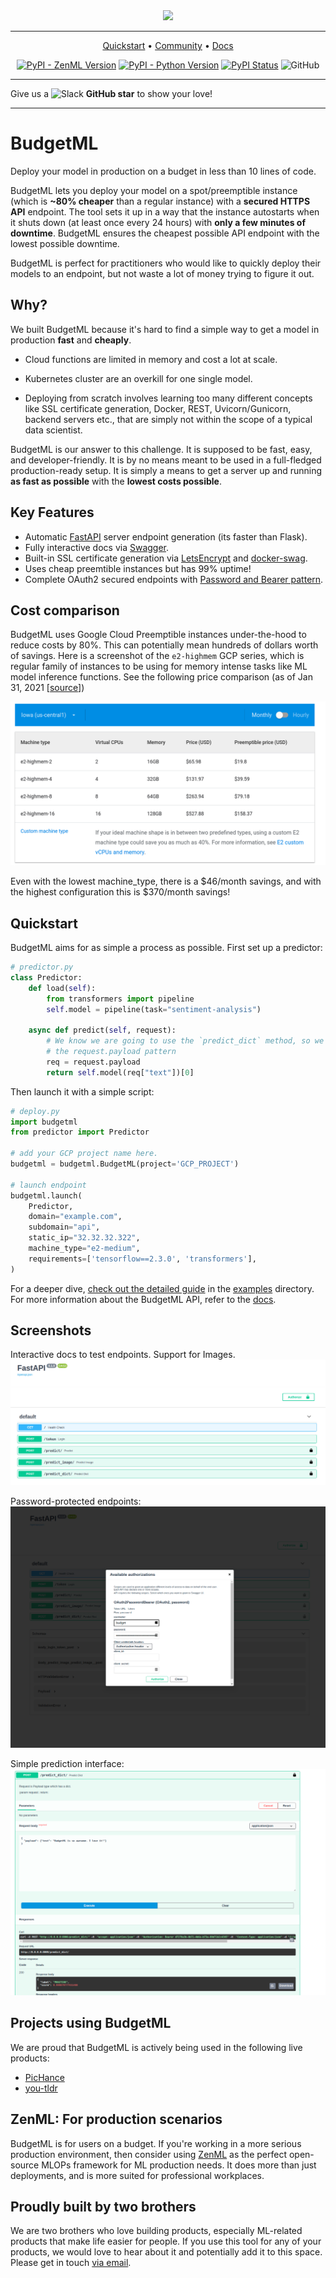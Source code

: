 <div align="center">

<img src="https://images.unsplash.com/photo-1553729459-efe14ef6055d?ixid=MXwxMjA3fDB8MHxwaG90by1wYWdlfHx8fGVufDB8fHw%3D&ixlib=rb-1.2.1&auto=format&fit=crop&w=1500&q=80">

---

<p align="center">
  <a href="#quickstart">Quickstart</a> •
  <a href="https://github.com/ebhy/budgetml/discussions">Community</a>  •
  <a href="https://github.com/ebhy/budgetml/docs">Docs</a> 
</p>

[![PyPI - ZenML Version](https://img.shields.io/pypi/v/budgetml.svg?label=pip&logo=PyPI&logoColor=white)](https://pypi.org/project/budgetml/)
[![PyPI - Python Version](https://img.shields.io/pypi/pyversions/budgetml)](https://pypi.org/project/budgetml/)
[![PyPI Status](https://pepy.tech/badge/budgetml)](https://pepy.tech/project/budgetml)
![GitHub](https://img.shields.io/github/license/ebhy/budgetml)
</div>

---

<div> Give us a 
    <img width="25" src="https://cdn.iconscout.com/icon/free/png-256/github-153-675523.png" alt="Slack"/>
<b>GitHub star</b> to show your love!
</div>

---
# BudgetML
Deploy your model in production on a budget in less than 10 lines of code.

BudgetML lets you deploy your model on a spot/preemptible instance (which is **~80% cheaper** than a regular instance) with a **secured HTTPS API** endpoint.
The tool sets it up in a way that the instance autostarts when it shuts down (at least once every 24 hours) with **only a few minutes of downtime**.
BudgetML ensures the cheapest possible API endpoint with the lowest possible downtime. 

BudgetML is perfect for practitioners who would like to quickly deploy their models to an endpoint, but not waste a lot of money trying to figure it out.

## Why?
We built BudgetML because it's hard to find a simple way to get a model in production **fast** and **cheaply**. 

* Cloud functions are limited in memory and cost a lot at scale. 

* Kubernetes cluster are an overkill for one single model. 

* Deploying from scratch involves learning too many different concepts like SSL certificate generation, Docker, REST, Uvicorn/Gunicorn, backend servers etc., that are simply not within the scope of a typical data scientist.

BudgetML is our answer to this challenge. It is supposed to be fast, easy, and developer-friendly. It is by no means meant to be used in a full-fledged 
production-ready setup. It is simply a means to get a server up and running **as fast as possible** with the **lowest costs possible**.

## Key Features
* Automatic [FastAPI](https://fastapi.tiangolo.com/) server endpoint generation (its faster than Flask).
* Fully interactive docs via [Swagger](https://swagger.io/docs/).
* Built-in SSL certificate generation via [LetsEncrypt](https://letsencrypt.org/) and [docker-swag](https://github.com/linuxserver/docker-swag).
* Uses cheap preemtible instances but has 99% uptime!
* Complete OAuth2 secured endpoints with [Password and Bearer pattern](https://fastapi.tiangolo.com/tutorial/security/simple-oauth2/).

## Cost comparison
BudgetML uses Google Cloud Preemptible instances under-the-hood to reduce costs by 80%. This can potentially mean hundreds of dollars 
worth of savings. Here is a screenshot of the `e2-highmem` GCP series, which is regular family of instances to be using for 
memory intense tasks like ML model inference functions. See the following price comparison (as of Jan 31, 2021 [[source](https://cloud.google.com/compute/vm-instance-pricing)])

![GCP costs](docs/static/gcp_costs.png)

Even with the lowest machine_type, there is a $46/month savings, and with the highest configuration this is $370/month savings!

## Quickstart
BudgetML aims for as simple a process as possible. First set up a predictor:

```python
# predictor.py
class Predictor:
    def load(self):
        from transformers import pipeline
        self.model = pipeline(task="sentiment-analysis")

    async def predict(self, request):
        # We know we are going to use the `predict_dict` method, so we use
        # the request.payload pattern
        req = request.payload
        return self.model(req["text"])[0]
```

Then launch it with a simple script:
```python
# deploy.py
import budgetml
from predictor import Predictor

# add your GCP project name here.
budgetml = budgetml.BudgetML(project='GCP_PROJECT')

# launch endpoint
budgetml.launch(
    Predictor,
    domain="example.com",
    subdomain="api",
    static_ip="32.32.32.322",
    machine_type="e2-medium",
    requirements=['tensorflow==2.3.0', 'transformers'],
)
```
For a deeper dive, [check out the detailed guide](examples/deploy_simple_model) in the [examples](examples) directory. For 
more information about the BudgetML API, refer to the [docs](docs).

## Screenshots
Interactive docs to test endpoints. Support for Images.
![Interactive docs](docs/static/swagger_ui.png)

Password-protected endpoints:
![Password protected endpoints](docs/static/swagger_password_auth.png)

Simple prediction interface:
![Simple Prediction Interface of BudgetML](docs/static/swagger_predict_dict.png)

## Projects using BudgetML
We are proud that BudgetML is actively being used in the following live products:

* [PicHance](https://pichance.com)
* [you-tldr](https://you-tldr.com)

## ZenML: For production scenarios
BudgetML is for users on a budget. If you're working in a more serious production environment, then consider using 
[ZenML](https://github.com/maiot-io/zenml) as the perfect open-source MLOPs framework for ML production needs. It does 
more than just deployments, and is more suited for professional workplaces.

## Proudly built by two brothers
We are two brothers who love building products, especially ML-related products that make life easier for people.
If you use this tool for any of your products, we would love to hear about it and potentially add it to this space.
Please get in touch [via email](mailto:htahir111@gmail.com).

